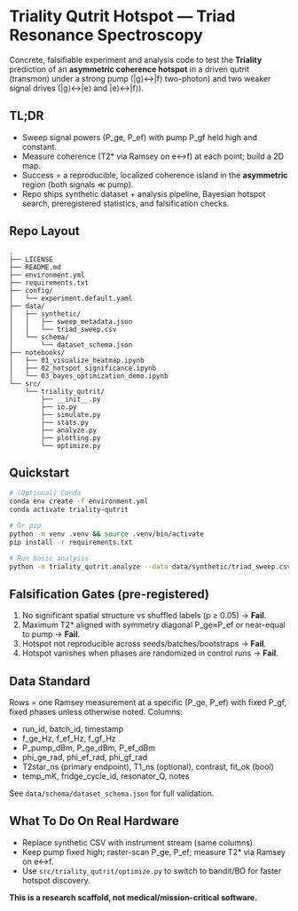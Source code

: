 # Triality Qutrit Hotspot — Triad Resonance Spectroscopy

Concrete, falsifiable experiment and analysis code to test the **Triality** prediction of an **asymmetric coherence hotspot** in a driven qutrit (transmon) under a strong pump (|g⟩↔|f⟩ two-photon) and two weaker signal drives (|g⟩↔|e⟩ and |e⟩↔|f⟩).

## TL;DR
- Sweep signal powers (P_ge, P_ef) with pump P_gf held high and constant.
- Measure coherence (T2* via Ramsey on e↔f) at each point; build a 2D map.
- Success = a reproducible, localized coherence island in the **asymmetric** region (both signals ≪ pump).
- Repo ships synthetic dataset + analysis pipeline, Bayesian hotspot search, preregistered statistics, and falsification checks.

## Repo Layout
```
.
├── LICENSE
├── README.md
├── environment.yml
├── requirements.txt
├── config/
│   └── experiment.default.yaml
├── data/
│   ├── synthetic/
│   │   ├── sweep_metadata.json
│   │   └── triad_sweep.csv
│   └── schema/
│       └── dataset_schema.json
├── notebooks/
│   ├── 01_visualize_heatmap.ipynb
│   ├── 02_hotspot_significance.ipynb
│   └── 03_bayes_optimization_demo.ipynb
└── src/
    └── triality_qutrit/
        ├── __init__.py
        ├── io.py
        ├── simulate.py
        ├── stats.py
        ├── analyze.py
        ├── plotting.py
        └── optimize.py
```

## Quickstart
```bash
# (Optional) Conda
conda env create -f environment.yml
conda activate triality-qutrit

# Or pip
python -m venv .venv && source .venv/bin/activate
pip install -r requirements.txt

# Run basic analysis
python -m triality_qutrit.analyze --data data/synthetic/triad_sweep.csv --out out/
```

## Falsification Gates (pre-registered)
1. No significant spatial structure vs shuffled labels (p ≥ 0.05) → **Fail**.
2. Maximum T2* aligned with symmetry diagonal P_ge≈P_ef or near-equal to pump → **Fail**.
3. Hotspot not reproducible across seeds/batches/bootstraps → **Fail**.
4. Hotspot vanishes when phases are randomized in control runs → **Fail**.

## Data Standard
Rows = one Ramsey measurement at a specific (P_ge, P_ef) with fixed P_gf, fixed phases unless otherwise noted.
Columns:
- run_id, batch_id, timestamp
- f_ge_Hz, f_ef_Hz, f_gf_Hz
- P_pump_dBm, P_ge_dBm, P_ef_dBm
- phi_ge_rad, phi_ef_rad, phi_gf_rad
- T2star_ns (primary endpoint), T1_ns (optional), contrast, fit_ok (bool)
- temp_mK, fridge_cycle_id, resonator_Q, notes

See `data/schema/dataset_schema.json` for full validation.

## What To Do On Real Hardware
- Replace synthetic CSV with instrument stream (same columns).
- Keep pump fixed high; raster-scan P_ge, P_ef; measure T2* via Ramsey on e↔f.
- Use `src/triality_qutrit/optimize.py` to switch to bandit/BO for faster hotspot discovery.

**This is a research scaffold, not medical/mission-critical software.**
